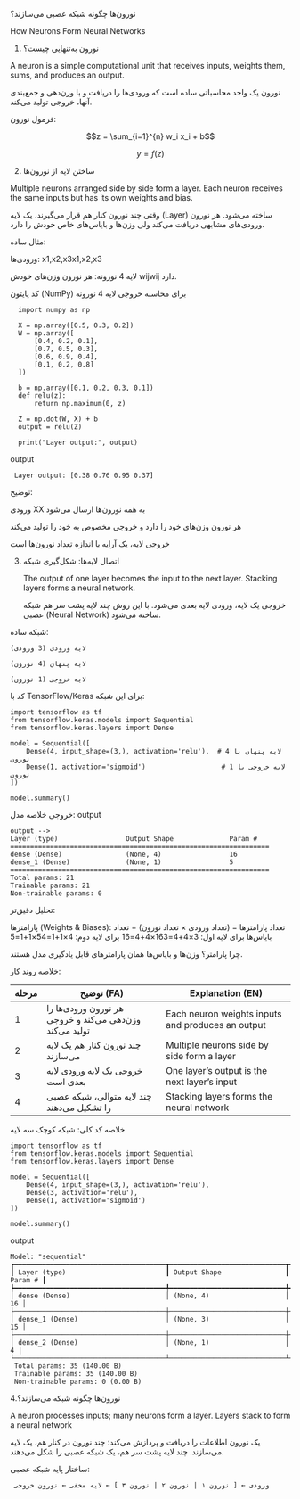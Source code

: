 نورون‌ها چگونه شبکه عصبی می‌سازند؟

How Neurons Form Neural Networks

 1. نورون به‌تنهایی چیست؟

A neuron is a simple computational unit that receives inputs, weights them, sums, and produces an output.
    
 نورون یک واحد محاسباتی ساده است که ورودی‌ها را دریافت و با وزن‌دهی و جمع‌بندی آنها، خروجی تولید می‌کند.


فرمول نورون:


   $$z = \sum_{i=1}^{n} w_i x_i + b$$
   
   $$y = f(z)$$
    
2. ساختن لایه از نورون‌ها

Multiple neurons arranged side by side form a layer. Each neuron receives the same inputs but has its own weights and bias.

    
 وقتی چند نورون کنار هم قرار می‌گیرند، یک لایه (Layer) ساخته می‌شود. هر نورون ورودی‌های مشابهی دریافت می‌کند ولی وزن‌ها و بایاس‌های خاص خودش را دارد.

مثال ساده:

  ورودی‌ها: x1,x2,x3x1​,x2​,x3​

  لایه 4 نورونه: هر نورون وزن‌های خودش wijwij​ دارد.

کد پایتون (NumPy) برای محاسبه خروجی لایه 4 نورونه
      
      import numpy as np
      
      X = np.array([0.5, 0.3, 0.2])  
      W = np.array([
          [0.4, 0.2, 0.1],  
          [0.7, 0.5, 0.3],  
          [0.6, 0.9, 0.4],  
          [0.1, 0.2, 0.8]   
      ])
      
      b = np.array([0.1, 0.2, 0.3, 0.1])
      def relu(z):
          return np.maximum(0, z)
      
      Z = np.dot(W, X) + b
      output = relu(Z)
      
      print("Layer output:", output)
      
 output
     
     Layer output: [0.38 0.76 0.95 0.37]
  توضیح:

 ورودی XX به همه نورون‌ها ارسال می‌شود

 هر نورون وزن‌های خود را دارد و خروجی مخصوص به خود را تولید می‌کند

 خروجی لایه، یک آرایه با اندازه تعداد نورون‌ها است

 3. اتصال لایه‌ها: شکل‌گیری شبکه


     The output of one layer becomes the input to the next layer. Stacking layers forms a neural network.
    
    
     خروجی یک لایه، ورودی لایه بعدی می‌شود. با این روش چند لایه پشت سر هم شبکه عصبی (Neural Network) ساخته می‌شود.

شبکه ساده:

    لایه ورودی (3 ورودی)

    لایه پنهان (4 نورون)

    لایه خروجی (1 نورون)

کد با TensorFlow/Keras برای این شبکه:
    
    import tensorflow as tf
    from tensorflow.keras.models import Sequential
    from tensorflow.keras.layers import Dense
    
    model = Sequential([
        Dense(4, input_shape=(3,), activation='relu'),  # لایه پنهان با 4 نورون
        Dense(1, activation='sigmoid')                   # لایه خروجی با 1 نورون
    ])
    
    model.summary()

خروجی خلاصه مدل:
output

    output -->
    Layer (type)                 Output Shape              Param #
    =================================================================
    dense (Dense)                (None, 4)                 16
    dense_1 (Dense)              (None, 1)                 5
    =================================================================
    Total params: 21
    Trainable params: 21
    Non-trainable params: 0

 تحلیل دقیق‌تر:

  پارامترها (Weights & Biases):
  تعداد پارامترها = (تعداد ورودی × تعداد نورون) + تعداد بایاس‌ها
  برای لایه اول: 3×4+4=163×4+4=16
  برای لایه دوم: 4×1+1=54×1+1=5

  چرا پارامتر؟
  وزن‌ها و بایاس‌ها همان پارامترهای قابل یادگیری مدل هستند.

 خلاصه روند کار:

| مرحله | توضیح (FA)                                               | Explanation (EN)                                  |
| ----- | -------------------------------------------------------- | ------------------------------------------------- |
| 1     | هر نورون ورودی‌ها را وزن‌دهی می‌کند و خروجی تولید می‌کند | Each neuron weights inputs and produces an output |
| 2     | چند نورون کنار هم یک لایه می‌سازند                       | Multiple neurons side by side form a layer        |
| 3     | خروجی یک لایه ورودی لایه بعدی است                        | One layer’s output is the next layer’s input      |
| 4     | چند لایه متوالی، شبکه عصبی را تشکیل می‌دهند              | Stacking layers forms the neural network          |


خلاصه کد کلی: شبکه کوچک سه لایه

    import tensorflow as tf
    from tensorflow.keras.models import Sequential
    from tensorflow.keras.layers import Dense
    
    model = Sequential([
        Dense(4, input_shape=(3,), activation='relu'),  
        Dense(3, activation='relu'),                     
        Dense(1, activation='sigmoid')                   
    ])
    
    model.summary()

 output
 
 
 
    Model: "sequential"
    ┏━━━━━━━━━━━━━━━━━━━━━━━━━━━━━━━━━━━━━━┳━━━━━━━━━━━━━━━━━━━━━━━━━━━━━┳━━━━━━━━━━━━━━━━━┓
    ┃ Layer (type)                         ┃ Output Shape                ┃         Param # ┃
    ┡━━━━━━━━━━━━━━━━━━━━━━━━━━━━━━━━━━━━━━╇━━━━━━━━━━━━━━━━━━━━━━━━━━━━━╇━━━━━━━━━━━━━━━━━┩
    │ dense (Dense)                        │ (None, 4)                   │              16 │
    ├──────────────────────────────────────┼─────────────────────────────┼─────────────────┤
    │ dense_1 (Dense)                      │ (None, 3)                   │              15 │
    ├──────────────────────────────────────┼─────────────────────────────┼─────────────────┤
    │ dense_2 (Dense)                      │ (None, 1)                   │               4 │
    └──────────────────────────────────────┴─────────────────────────────┴─────────────────┘
     Total params: 35 (140.00 B)
     Trainable params: 35 (140.00 B)
     Non-trainable params: 0 (0.00 B)

4.نورون‌ها چگونه شبکه می‌سازند؟


 A neuron processes inputs; many neurons form a layer. Layers stack to form a neural network
 
  یک نورون اطلاعات را دریافت و پردازش می‌کند؛ چند نورون در کنار هم، یک لایه می‌سازند. چند لایه پشت سر هم، یک شبکه عصبی را شکل می‌دهند.


ساختار پایه شبکه عصبی:

     ورودی ← [ نورون ۱ | نورون ۲ | نورون ۳ ] ← لایه مخفی ← نورون خروجی
